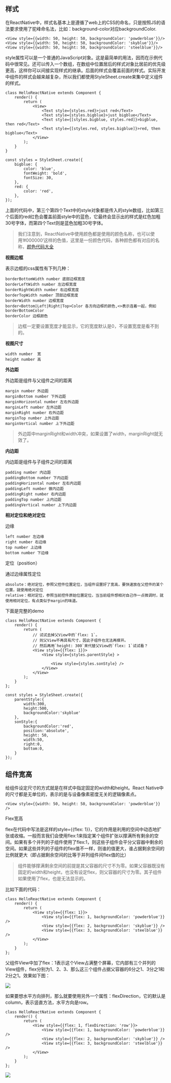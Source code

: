 ## 样式

在ReactNative中，样式名基本上是遵循了web上的CSS的命名，只是按照JS的语法要求使用了驼峰命名法，比如：background-color对应backgroundColor.


```
<View style={{width: 50, height: 50, backgroundColor: 'powderblue'}}/>
<View style={{width: 50, height: 50, backgroundColor: 'skyblue'}}/>
<View style={{width: 50, height: 50, backgroundColor: 'steelblue'}}/>
```

style属性可以是一个普通的JavaScript对象。这是最简单的用法，因而在示例代码中很常见。还可以传入一个数组，在数组中位置居后的样式对象比居前的优先级更高，这样你可以间接实现样式的继承。后面的样式会覆盖前面的样式。实际开发中组件的样式会越来越复杂，所以我们都使用StyleSheet.create来集中定义组件的样式。

```
class HelloReactNative extends Component {
    render() {
        return (
            <View>
                <Text style={styles.red}>just red</Text>
                <Text style={styles.bigblue}>just bigblue</Text>
                <Text style={[styles.bigblue, styles.red]}>bigblue, then red</Text>
                <Text style={[styles.red, styles.bigblue]}>red, then bigblue</Text>
            </View>
        );
    }
}

const styles = StyleSheet.create({
    bigblue: {
        color: 'blue',
        fontWeight: 'bold',
        fontSize: 30,
    },
    red: {
        color: 'red',
    },
});
```

上面的代码中，第三个第四个Text中的style对象都是传入的style数组，比如第三个后面的red红色会覆盖前面style中的蓝色，它最终会显示出的样式是红色加粗30号字体，而第四个Text则是蓝色加粗30号字体。

> 我们注意到，ReactNative中使用颜色都是使用的颜色名称，也可以使用’#000000‘这样的色值，这里是一份颜色代码，各种颜色都有对应的名称，[颜色代码大全](http://www.cnblogs.com/axing/archive/2011/04/09/CSS.html)

**视图边框**

表示边框的css属性有下列几种：

```
borderBottomWidth number 底部边框宽度
borderLeftWidth number 左边框宽度
borderRightWidth number 右边框宽度
borderTopWidth number 顶部边框宽度
borderWidth number 边框宽度
border<Bottom|Left|Right|Top>Color 各方向边框的颜色,<>表示连着一起，例如borderBottomColor
borderColor 边框颜色
```

> 边框一定要设置宽度才能显示，它的宽度默认是0，不设置宽度是看不到的。


**视图尺寸**

```
width number  宽
height number 高
```


**外边距**

外边距是组件与父组件之间的距离

```
margin number 外边距
marginBottom number 下外边距
marginHorizontal number 左右外边距
marginLeft number 左外边距
marginRight number 右外边距
marginTop number 上外边距
marginVertical number 上下外边距
```

> 外边距中marginRight和width冲突，如果设置了width，marginRight就无效了。


**内边距**

内边距是组件与子组件之间的距离

```
padding number 内边距
paddingBottom number 下内边距
paddingHorizontal number 左右内边距
paddingLeft number 做内边距
paddingRight number 右内边距
paddingTop number 上内边距
paddingVertical number 上下内边距
```

**相对定位和绝对定位**

边缘

```
left number 左边缘
right number 右边缘
top number 上边缘
bottom number 下边缘
```

定位（position）

通过边缘属性定位

```
absolute：绝对定位，参照父控件位置定位，当组件设置好了宽高，要快速放在父控件的某个位置，就使用绝对定位
relative：相对定位，参照当前控件原始位置定位，当当前组件想相对自己作一点微调时，就使用相对定位，有点类似于margin的味道。
```

下面是完整的demo

```
class HelloReactNative extends Component {
    render() {
        return (
            // 试试去掉父View中的`flex: 1`。
            // 则父View不再具有尺寸，因此子组件也无法再撑开。
            // 然后再用`height: 300`来代替父View的`flex: 1`试试看？
            <View style={{flex: 1}}>
                <View style={styles.parentStyle} >

                    <View style={styles.sonStyle} />
                </View>
            </View>
        );
    }
};

const styles = StyleSheet.create({
    parentStyle:{
        width:300,
        height:500,
        backgroundColor:'skyblue'
    },
    sonStyle:{
        backgroundColor:'red',
        position:'absolute',
        height: 50,
        width:50,
        right:0,
        bottom:0,
    }
});
```


## 组件宽高

给组件设定尺寸的方式就是在样式中指定固定的width和height。React Native中的尺寸都是无单位的，表示的是与设备像素密度无关的逻辑像素点。

```
<View style={{width: 50, height: 50, backgroundColor: 'powderblue'}} />
```

Flex宽高

flex在代码中写法是这样的style={{flex: 1}}，它的作用是利用的空间中动态地扩张或收缩。一般而言我们会使用flex:1来指定某个组件扩张以撑满所有剩余的空间。如果有多个并列的子组件使用了flex:1，则这些子组件会平分父容器中剩余的空间。如果这些并列的子组件的flex值不一样，则谁的值更大，谁占据剩余空间的比例就更大（即占据剩余空间的比等于并列组件间flex值的比）

> 组件能够撑满剩余空间的前提是其父容器的尺寸不为零。如果父容器既没有固定的width和height，也没有设定flex，则父容器的尺寸为零。其子组件如果使用了flex，也是无法显示的。

比如下面的代码：

```
class HelloReactNative extends Component {
    render() {
        return (
            <View style={{flex: 1}}>
                <View style={{flex: 1, backgroundColor: 'powderblue'}} />
                <View style={{flex: 2, backgroundColor: 'skyblue'}} />
                <View style={{flex: 3, backgroundColor: 'steelblue'}} />
            </View>
        );
    }
};
```

父组件View中加了flex：1表示这个View占满整个屏幕，它内部有三个并列的View组件，flex分别为1、2、3、那么这三个组件占据父容器的6分之1、3分之1和2分之1。效果如下图：

![](http://offfjcibp.bkt.clouddn.com/flex2.png)

如果要想水平方向排列，那么就要使用另外一个属性：flexDirection，它的默认是column，表示竖直方法，水平方向是row。

```
class HelloReactNative extends Component {
    render() {
        return (
            <View style={{flex: 1, flexDirection: 'row'}}>
                <View style={{flex: 1, backgroundColor: 'powderblue'}} />
                <View style={{flex: 2, backgroundColor: 'skyblue'}} />
                <View style={{flex: 3, backgroundColor: 'steelblue'}} />
            </View>
        );
    }
};
```

![](http://offfjcibp.bkt.clouddn.com/flex1.png)





















